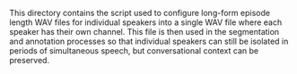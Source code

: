 This directory contains the script used to configure long-form episode length WAV files for individual speakers into a single WAV file where each speaker has their own channel. This file is then used in the segmentation and annotation processes so that individual speakers can still be isolated in periods of simultaneous speech, but conversational context can be preserved.
